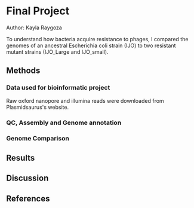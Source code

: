 # Final Project

Author: Kayla Raygoza


To understand how bacteria acquire resistance to phages, I compared the genomes of an ancestral Escherichia coli strain (IJO) to two resistant mutant strains (IJO_Large and IJO_small). 

## Methods
### Data used for bioinformatic project
Raw oxford nanopore and illumina reads were downloaded from Plasmidsaurus's website. 

### QC, Assembly and Genome annotation


### Genome Comparison


## Results

## Discussion

## References
